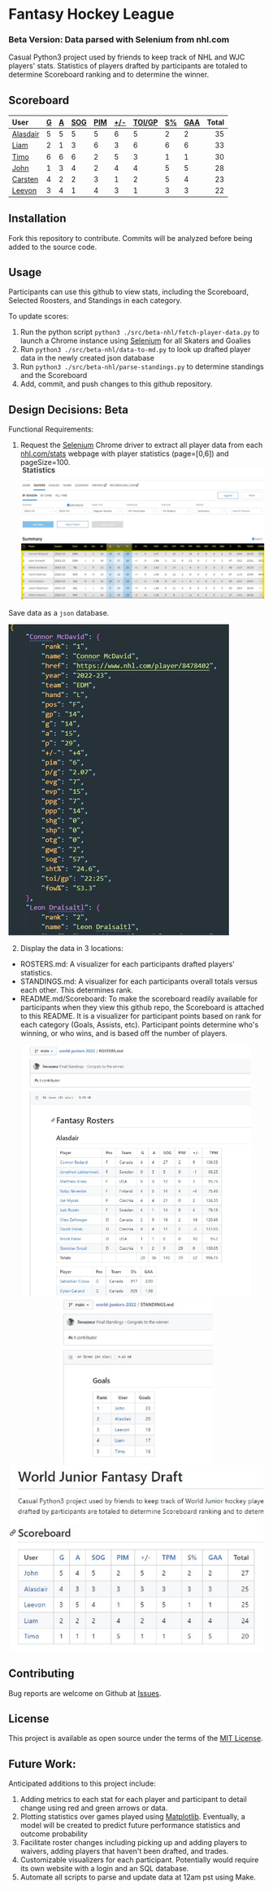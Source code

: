 # Fantasy Hockey League
### Beta Version: Data parsed with Selenium from nhl.com
Casual Python3 project used by friends to keep track of NHL and WJC players' stats. Statistics of players drafted by participants are totaled to determine Scoreboard ranking and to determine the winner.
## Scoreboard
| User | [G](https://github.com/llevasseur/fantasy-hockey-league/blob/main/STANDINGS.md#user-content-goals) | [A](https://github.com/llevasseur/fantasy-hockey-league/blob/main/STANDINGS.md#user-content-assists) | [SOG](https://github.com/llevasseur/fantasy-hockey-league/blob/main/STANDINGS.md#user-content-shots-on-goal) | [PIM](https://github.com/llevasseur/fantasy-hockey-league/blob/main/STANDINGS.md#user-content-penalties-in-minutes) | [+/-](https://github.com/llevasseur/fantasy-hockey-league/blob/main/STANDINGS.md#user-content-plus--minus) | [TOI/GP](https://github.com/llevasseur/fantasy-hockey-league/blob/main/STANDINGS.md#user-content-average-time-on-ice) | [S%](https://github.com/llevasseur/fantasy-hockey-league/blob/main/STANDINGS.md#user-content-save-percentage) | [GAA](https://github.com/llevasseur/fantasy-hockey-league/blob/main/STANDINGS.md#user-content-goals-against-average) | Total |
| :--- | ---- | ---- | ---- | ---- | ---- | ---- | ---- | ---- |  -----: |
| [Alasdair](https://github.com/llevasseur/fantasy-hockey-league/blob/main/ROSTERS.md#Alasdair) | 5 | 5 | 5 | 5 | 6 | 5 | 2 | 2 | 35 |
| [Liam](https://github.com/llevasseur/fantasy-hockey-league/blob/main/ROSTERS.md#Liam) | 2 | 1 | 3 | 6 | 3 | 6 | 6 | 6 | 33 |
| [Timo](https://github.com/llevasseur/fantasy-hockey-league/blob/main/ROSTERS.md#Timo) | 6 | 6 | 6 | 2 | 5 | 3 | 1 | 1 | 30 |
| [John](https://github.com/llevasseur/fantasy-hockey-league/blob/main/ROSTERS.md#John) | 1 | 3 | 4 | 2 | 4 | 4 | 5 | 5 | 28 |
| [Carsten](https://github.com/llevasseur/fantasy-hockey-league/blob/main/ROSTERS.md#Carsten) | 4 | 2 | 2 | 3 | 1 | 2 | 5 | 4 | 23 |
| [Leevon](https://github.com/llevasseur/fantasy-hockey-league/blob/main/ROSTERS.md#Leevon) | 3 | 4 | 1 | 4 | 3 | 1 | 3 | 3 | 22 |
## Installation
Fork this repository to contribute. Commits will be analyzed before being added to the source code.
## Usage
Participants can use this github to view stats, including the Scoreboard, Selected Roosters, and Standings in each category.

To update scores:
1. Run the python script `python3 ./src/beta-nhl/fetch-player-data.py` to launch a Chrome instance using [Selenium](https://selenium-python.readthedocs.io/) for all Skaters and Goalies
2. Run `python3 ./src/beta-nhl/data-to-md.py` to look up drafted player data in the newly created json database
3. Run `python3 ./src/beta-nhl/parse-standings.py` to determine standings and the Scoreboard
4. Add, commit, and push changes to this github repository.
## Design Decisions: Beta
Functional Requirements:
1. Request the [Selenium](https://selenium-python.readthedocs.io/) Chrome driver to extract all player data from each [nhl.com/stats](https://www.nhl.com/stats/skaters?reportType=season&seasonFrom=20222023&seasonTo=20222023&gameType=2&filter=gamesPlayed,gte,1&sort=points,goals,assists&page=0&pageSize=100) webpage with player statistics (page=[0,6]) and pageSize=100.
<kbd>![nhl.com stats webpage example](/public/images/selenium_source.jpg)</kbd>

Save data as a `json` database.

<kbd>![json database entry example](/public/images/json_database.jpg)</kbd>

2. Display the data in 3 locations: 
* ROSTERS.md: A visualizer for each participants drafted players' statistics. 
* STANDINGS.md: A visualizer for each participants overall totals versus each other. This determines rank. 
* README.md/Scoreboard: To make the scoreboard readily available for participants when they view this github repo, the Scoreboard is attached to this README. It is a visualizer for participant points based on rank for each category (Goals, Assists, etc). Participant points determine who's winning, or who wins, and is based off the number of players.
<p align='center'><kbd><img src='/public/images/roster_example.jpg' width='450' /></kbd><kbd><img src='/public/images/standings_example.jpg' width='300' /></kbd><kbd><img src='/public/images/scoreboard_example.jpg' width='500' /></kbd></p>

## Contributing
Bug reports are welcome on Github at [Issues](https://github.com/llevasseur/world-juniors-2022/issues).
## License
This project is available as open source under the terms of the [MIT License](https://opensource.org/licenses/MIT).
## Future Work:
Anticipated additions to this project include:
1. Adding metrics to each stat for each player and participant to detail change using red and green arrows or data.
2. Plotting statistics over games played using [Matplotlib](https://matplotlib.org/). Eventually, a model will be created to predict future performance statistics and outcome probability
3. Facilitate roster changes including picking up and adding players to waivers, adding players that haven't been drafted, and trades.
4. Customizable visualizers for each participant. Potentially would require its own website with a login and an SQL database.
5. Automate all scripts to parse and update data at 12am pst using Make.